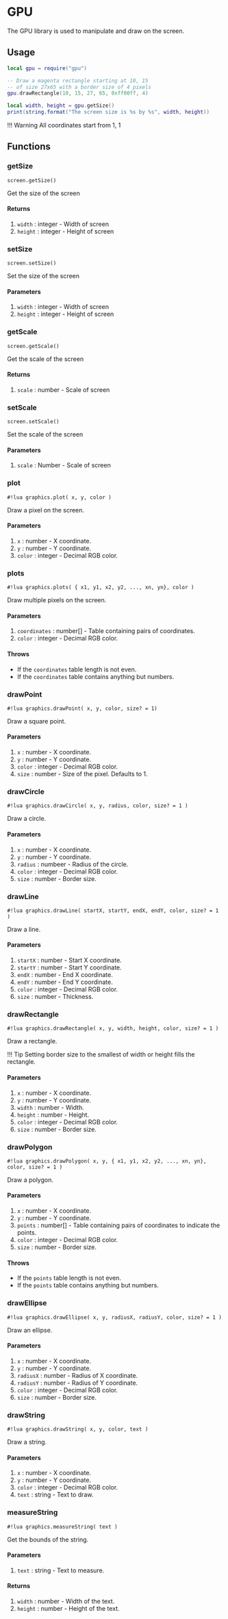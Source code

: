 # GPU

The GPU library is used to manipulate and draw on the screen.

## Usage

```lua
local gpu = require("gpu")

-- Draw a magenta rectangle starting at 10, 15
-- of size 27x65 with a border size of 4 pixels
gpu.drawRectangle(10, 15, 27, 65, 0xff00ff, 4)

local width, height = gpu.getSize()
print(string.format("The screen size is %s by %s", width, height))
```

!!! Warning
    All coordinates start from 1, 1

## Functions

### getSize

`screen.getSize()`

Get the size of the screen

#### Returns

1. `width` : integer - Width of screen
1. `height` : integer - Height of screen

### setSize

`screen.setSize()`

Set the size of the screen

#### Parameters

1. `width` : integer - Width of screen
2. `height` : integer - Height of screen

### getScale

`screen.getScale()`

Get the scale of the screen

#### Returns

1. `scale` : number - Scale of screen

### setScale

`screen.setScale()`

Set the scale of the screen

#### Parameters

1. `scale` : Number - Scale of screen

### plot

`#!lua graphics.plot( x, y, color )`

Draw a pixel on the screen.

#### Parameters

1. `x` : number - X coordinate.
2. `y` : number - Y coordinate.
3. `color` : integer - Decimal RGB color.

### plots

`#!lua graphics.plots( { x1, y1, x2, y2, ..., xn, yn}, color )`

Draw multiple pixels on the screen.

#### Parameters

1. `coordinates` : number[] - Table containing pairs of coordinates.
2. `color` : integer - Decimal RGB color.

#### Throws

* If the `coordinates` table length is not even.
* If the `coordinates` table contains anything but numbers.

### drawPoint

`#!lua graphics.drawPoint( x, y, color, size? = 1)`

Draw a square point.

#### Parameters

1. `x` : number - X coordinate.
2. `y` : number - Y coordinate.
3. `color` : integer - Decimal RGB color.
4. `size` : number - Size of the pixel. Defaults to 1.

### drawCircle

`#!lua graphics.drawCircle( x, y, radius, color, size? = 1 )`

Draw a circle.

#### Parameters

1. `x` : number - X coordinate.
2. `y` : number - Y coordinate.
3. `radius` : numbeer - Radius of the circle.
4. `color` : integer - Decimal RGB color.
5. `size` : number - Border size.

### drawLine

`#!lua graphics.drawLine( startX, startY, endX, endY, color, size? = 1 )`

Draw a line.

#### Parameters

1. `startX` : number - Start X coordinate.
2. `startY` : number - Start Y coordinate.
3. `endX` : number - End X coordinate.
4. `endY` : number - End Y coordinate.
5. `color` : integer - Decimal RGB color.
6. `size` : number - Thickness.

### drawRectangle

`#!lua graphics.drawRectangle( x, y, width, height, color, size? = 1 )`

Draw a rectangle.

!!! Tip
    Setting border size to the smallest of width or height fills the rectangle.

#### Parameters

1. `x` : number - X coordinate.
2. `y` : number - Y coordinate.
3. `width` : number - Width.
4. `height` : number - Height.
5. `color` : integer - Decimal RGB color.
6. `size` : number - Border size.

### drawPolygon

`#!lua graphics.drawPolygon( x, y, { x1, y1, x2, y2, ..., xn, yn}, color, size? = 1 )`

Draw a polygon.

#### Parameters

1. `x` : number - X coordinate.
2. `y` : number - Y coordinate.
3. `points` : number[] - Table containing pairs of coordinates to indicate the points.
4. `color` : integer - Decimal RGB color.
5. `size` : number - Border size.

#### Throws

* If the `points` table length is not even.
* If the `points` table contains anything but numbers.

### drawEllipse

`#!lua graphics.drawEllipse( x, y, radiusX, radiusY, color, size? = 1 )`

Draw an ellipse.

#### Parameters

1. `x` : number - X coordinate.
2. `y` : number - Y coordinate.
3. `radiusX` : number - Radius of X coordinate.
4. `radiusY` : number - Radius of Y coordinate.
5. `color` : integer - Decimal RGB color.
6. `size` : number - Border size.

### drawString

`#!lua graphics.drawString( x, y, color, text )`

Draw a string.

#### Parameters

1. `x` : number - X coordinate.
2. `y` : number - Y coordinate.
3. `color` : integer - Decimal RGB color.
4. `text` : string - Text to draw.

### measureString

`#!lua graphics.measureString( text )`

Get the bounds of the string.

#### Parameters

1. `text` : string - Text to measure.

#### Returns

1. `width` : number - Width of the text.
2. `height` : number - Height of the text.